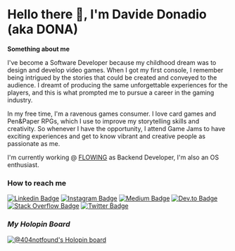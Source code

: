 # Hello there :wave:, I'm Davide Donadio (aka DONA)

**Something about me**

I've become a Software Developer because my childhood dream was to design and develop video games. 
When I got my first console, I remember being intrigued by the stories that could be created and conveyed to the audience. I dreamt of producing the same unforgettable experiences for the players, and this is what prompted me to pursue a career in the gaming industry.

In my free time, I'm a ravenous games consumer. I love card games and Pen&Paper RPGs, which I use to improve my storytelling skills and creativity. So whenever I have the opportunity, I attend Game Jams to have exciting experiences and get to know vibrant and creative people as passionate as me.

I'm currently working @ [FLOWING](https://flowing.it) as Backend Developer, I'm also an OS enthusiast.


### **How to reach me**

[![Linkedin Badge](https://img.shields.io/badge/-Davide_Donadio-blue?style=?style=flat&logo=Linkedin&logoColor=white&link=https://www.linkedin.com/in/davide-donadio-404-not-found/)](https://www.linkedin.com/in/davide-donadio-404-not-found/) [![Instagram Badge](https://img.shields.io/badge/-@giftgod_jr-7248c5?style=flat&logo=instagram&logoColor=white&link=https://www.instagram.com/giftgod_jr/)](https://www.instagram.com/giftgod_jr/) [![Medium Badge](https://img.shields.io/badge/-davide.donadio94-black?style=flat&logo=Medium&logoColor=white&link=https://davide.donadio94.medium.com/)](https://medium.com/@davide.donadio94) [![Dev.to Badge](https://img.shields.io/badge/-@404notfound-black?style=flat&logo=dev-dot-to&logoColor=white&link=https://dev.to/404notfound)](https://dev.to/404notfound) [![Stack Overflow Badge](https://img.shields.io/badge/-Davide_Donadio-orange?style=flat&logo=stackoverflow&logoColor=white&link=https://stackoverflow.com/users/8854824/souravatta?tab=profile)](https://stackoverflow.com/users/7110682/davide-donadio?tab=profile) [![Twitter Badge](https://img.shields.io/badge/-@giftgod__jr-blue?style=flat&logo=twitter&logoColor=white&link=https://twitter.com/@giftgod_jr)](https://twitter.com/giftgod_jr)





### ***My Holopin Board***
[![@404notfound's Holopin board](https://holopin.me/404notfound)](https://holopin.io/@404notfound)

